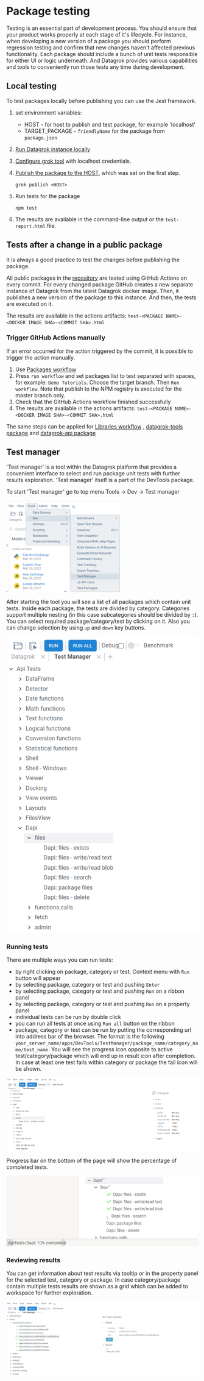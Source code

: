 <!-- TITLE: Test packages -->

# Package testing

Testing is an essential part of development process. You should ensure that your product works properly at each stage of it's lifecycle. For instance, when developing a new version of a package you should perform regression testing and confirm that new changes haven't affected previous functionality.
Each package should include a bunch of unit tests responsible for either UI or logic underneath. And Datagrok provides various capabilities and tools to conveniently run those tests any time during development.

## Local testing

To test packages locally before publishing you can use the Jest framework.

1) set environment variables:
    * HOST - for host to publish and test package, for example 'localhost'
    * TARGET_PACKAGE - `friendlyName` for the package from `package.json`
2) [Run Datagrok instance locally](../admin/docker-compose.md)
3) [Configure grok tool](set-up-environment.md#configuration) with localhost credentials.
4) [Publish the package to the HOST](publish-packages.md#private-packages), which was set on the first step.

   ```shell
   grok publish <HOST>
   ```

5) Run tests for the package

   ```shell
   npm test
   ```

6) The results are available in the command-line output or the `test-report.html` file.

## Tests after a change in a public package

It is always a good practice to test the changes before publishing the package.

All public packages in the [repository](../../collaborate/public-repository.md) are tested using GitHub Actions on every
commit. For every changed package GitHub creates a new separate instance of Datagrok from the latest Datagrok docker
image. Then, it publishes a new version of the package to this instance. And then, the tests are executed on it.

The results are available in the actions artifacts: `test-<PACKAGE NAME>-<DOCKER IMAGE SHA>-<COMMIT SHA>.html`

### Trigger GitHub Actions manually

If an error occurred for the action triggered by the commit, it is possible to trigger the action manually.

1) Use [Packages workflow](https://github.com/datagrok-ai/public/actions/workflows/packages.yml)
2) Press `run workflow` and set packages list to test separated with spaces, for example: `Demo Tutorials`. Choose the
   target branch. Then `Run workflow`. Note that publish to the NPM registry is executed for the master branch only.
3) Check that the GitHub Actions workflow finished successfully
4) The results are available in the actions artifacts: `test-<PACKAGE NAME>-<DOCKER IMAGE SHA>-<COMMIT SHA>.html`

The same steps can be applied
for [Libraries workflow](https://github.com/datagrok-ai/public/actions/workflows/libraries.yaml)
, [datagrok-tools package](https://github.com/datagrok-ai/public/actions/workflows/tools.yml)
and [datagrok-api package](https://github.com/datagrok-ai/public/actions/workflows/js-api.yml)

## Test manager

'Test manager' is a tool within the Datagrok platform that provides a convenient interface to select and run package
unit tests with further results exploration. 'Test manager' itself is a part of the DevTools package.

To start 'Test manager' go to top menu Tools -> Dev -> Test manager

![Test manager start](test-mngr-start.png)

After starting the tool you will see a list of all packages which contain unit tests. Inside each package, the tests
are divided by category. Categories support multiple nesting (in this case subcategories should be divided by `:`).
You can select required package/category/test by clicking on it. Also you can change selection by using `up` and `down` key buttons.

![Tests list](test-mngr-tests-list.png)

### Running tests

There are multiple ways you can run tests:

* by right clicking on package, category or test. Context menu with `Run` button will appear
* by selecting package, category or test and pushing `Enter`
* by selecting package, category or test and pushing `Run` on a ribbon panel
* by selecting package, category or test and pushing `Run` on a property panel
* individual tests can be run by double click
* you can run all tests at once using `Run all` button on the ribbon
* package, category or test can be run by putting the corresponding url into address bar of the browser. The format is the following `your_server_name/apps/DevTools/TestManager/package_name/category_name/test_name`.
You will see the progress icon opposite to active test/category/package which will end up in result icon after completion. In case at least one test fails within category or package the fail icon will be shown.

![Running tests](running_tests.gif)

Progress bar on the bottom of the page will show the percentage of completed tests.

![Progress bar](test_manager_progress_bar.png)

### Reviewing results

You can get information about test results via tooltip or in the property panel for the selected test, category or package.
In case category/package contain multiple tests results are shown as a grid which can be added to workspace for further exploration.

![Test results](test_results.gif)
